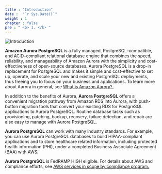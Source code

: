 ```yaml
---
title : "Introduction"
date :  "`r Sys.Date()`" 
weight : 1 
chapter : false
pre : " <b> 1. </b> "
---
```


![Introduction](/images/intro/1.jpg)

**Amazon Aurora PostgreSQL** is a fully managed, PostgreSQL–compatible, and ACID–compliant relational database engine that combines the speed, reliability, and manageability of Amazon Aurora with the simplicity and cost-effectiveness of open-source databases. Aurora PostgreSQL is a drop-in replacement for PostgreSQL and makes it simple and cost-effective to set up, operate, and scale your new and existing PostgreSQL deployments, thus freeing you to focus on your business and applications. To learn more about Aurora in general, see [What is Amazon Aurora?.](https://docs.aws.amazon.com/AmazonRDS/latest/AuroraUserGuide/CHAP_AuroraOverview.html)

In addition to the benefits of Aurora, **Aurora PostgreSQL** offers a convenient migration pathway from Amazon RDS into Aurora, with push-button migration tools that convert your existing RDS for PostgreSQL applications to Aurora PostgreSQL. Routine database tasks such as provisioning, patching, backup, recovery, failure detection, and repair are also easy to manage with Aurora PostgreSQL.

**Aurora PostgreSQL** can work with many industry standards. For example, you can use Aurora PostgreSQL databases to build HIPAA-compliant applications and to store healthcare related information, including protected health information (PHI), under a completed Business Associate Agreement (BAA) with AWS.

**Aurora PostgreSQL** is FedRAMP HIGH eligible. For details about AWS and compliance efforts, see [AWS services in scope by compliance program.](https://aws.amazon.com/compliance/services-in-scope/)





